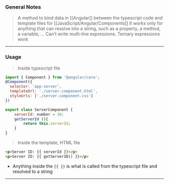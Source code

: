 
### General Notes

> A method to bind data in [[Angular]] between the typescript code and template files for [[JavaScript/Angular/Components]]
> It works only for anything that can resolve into a string, such as a property, a method, a variable, ...
> Can't write multi-line expressions. Ternary expressions work

---

### Usage

>Inside typescript file
```JavaScript
import { Component } from '@angular/core';
@Component({
  selector: 'app-server',
  templateUrl: './server.component.html',
  styleUrls: ['./server.component.css']
})

export class ServerComponent { 
	serverId: number = 10;
	getServerId (){
		return this.serverId;
	}
}
```


>Inside the template, HTML file
```HTML
<p>Server ID: {{ serverId }}</p>
<p>Server ID: {{ getServerID() }}</p>
```
* Anything inside the `{{ }}` is what is called from the typescript file and resolved to a string 

---
